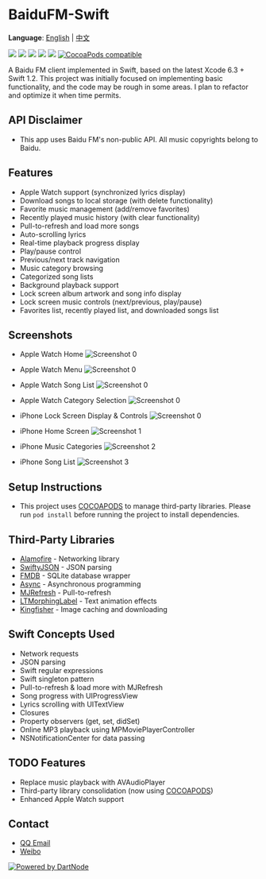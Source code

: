 # BaiduFM-Swift

**Language**: [English](#) | [中文](./README-zh.md)

[![](http://img.shields.io/badge/build-passing-4BC51D.svg)]()
[![](http://img.shields.io/badge/OS%20X-10.10.3-blue.svg)]() 
[![](http://img.shields.io/badge/xcode-6.3-blue.svg)]()
[![](http://img.shields.io/badge/iOS-8.0%2B-blue.svg)]() 
[![](http://img.shields.io/badge/Swift-1.2-blue.svg)]() 
[![CocoaPods compatible](https://img.shields.io/badge/CocoaPods-compatible-4BC51D.svg)](https://github.com/cocoapods/cocoapods)

A Baidu FM client implemented in Swift, based on the latest Xcode 6.3 + Swift 1.2. This project was initially focused on implementing basic functionality, and the code may be rough in some areas. I plan to refactor and optimize it when time permits.

## API Disclaimer
- This app uses Baidu FM's non-public API. All music copyrights belong to Baidu.

## Features

- Apple Watch support (synchronized lyrics display)
- Download songs to local storage (with delete functionality)
- Favorite music management (add/remove favorites)
- Recently played music history (with clear functionality)
- Pull-to-refresh and load more songs
- Auto-scrolling lyrics
- Real-time playback progress display
- Play/pause control
- Previous/next track navigation
- Music category browsing
- Categorized song lists
- Background playback support
- Lock screen album artwork and song info display
- Lock screen music controls (next/previous, play/pause)
- Favorites list, recently played list, and downloaded songs list

## Screenshots

- Apple Watch Home ![Screenshot 0](https://github.com/belm/BaiduFM-Swift/blob/master/ScreenShot/BaiduFM-Swift_AppleWatch_00.png?raw=true)

- Apple Watch Menu ![Screenshot 0](https://github.com/belm/BaiduFM-Swift/blob/master/ScreenShot/BaiduFM-Swift_AppleWatch_01.png?raw=true)

- Apple Watch Song List ![Screenshot 0](https://github.com/belm/BaiduFM-Swift/blob/master/ScreenShot/BaiduFM-Swift_AppleWatch_02.png?raw=true)

- Apple Watch Category Selection ![Screenshot 0](https://github.com/belm/BaiduFM-Swift/blob/master/ScreenShot/BaiduFM-Swift_AppleWatch_03.png?raw=true)

- iPhone Lock Screen Display & Controls ![Screenshot 0](https://github.com/belm/BaiduFM-Swift/blob/master/ScreenShot/BaiduFM-Swift_00.png?raw=true)

- iPhone Home Screen ![Screenshot 1](https://github.com/belm/BaiduFM-Swift/blob/master/ScreenShot/BaiduFM-Swift_01.png?raw=true)

- iPhone Music Categories ![Screenshot 2](https://github.com/belm/BaiduFM-Swift/blob/master/ScreenShot/BaiduFM-Swift_02.png?raw=true)

- iPhone Song List ![Screenshot 3](https://github.com/belm/BaiduFM-Swift/blob/master/ScreenShot/BaiduFM-Swift_03.png?raw=true)

## Setup Instructions
- This project uses [COCOAPODS](https://github.com/cocoapods/cocoapods) to manage third-party libraries. Please run `pod install` before running the project to install dependencies.

## Third-Party Libraries

- [Alamofire](https://github.com/Alamofire/Alamofire) - Networking library
- [SwiftyJSON](https://github.com/SwiftyJSON/SwiftyJSON) - JSON parsing
- [FMDB](https://github.com/ccgus/fmdb) - SQLite database wrapper
- [Async](https://github.com/duemunk/Async) - Asynchronous programming
- [MJRefresh](https://github.com/CoderMJLee/MJRefresh) - Pull-to-refresh
- [LTMorphingLabel](https://github.com/lexrus/LTMorphingLabel) - Text animation effects
- [Kingfisher](https://github.com/onevcat/Kingfisher) - Image caching and downloading

## Swift Concepts Used
- Network requests
- JSON parsing
- Swift regular expressions
- Swift singleton pattern
- Pull-to-refresh & load more with MJRefresh
- Song progress with UIProgressView
- Lyrics scrolling with UITextView
- Closures
- Property observers (get, set, didSet)
- Online MP3 playback using MPMoviePlayerController
- NSNotificationCenter for data passing

## TODO Features

- Replace music playback with AVAudioPlayer
- Third-party library consolidation (now using [COCOAPODS](https://github.com/cocoapods/cocoapods))
- Enhanced Apple Watch support

## Contact
- [QQ Email](mailto:belm@vip.qq.com)
- [Weibo](http://weibo.com/belmeng)

[![Powered by DartNode](https://dartnode.com/branding/DN-Open-Source-sm.png)](https://dartnode.com "Powered by DartNode - Free VPS for Open Source")
